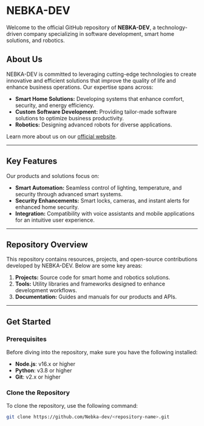 # NEBKA-DEV

Welcome to the official GitHub repository of **NEBKA-DEV**, a technology-driven company specializing in software development, smart home solutions, and robotics.

## About Us

NEBKA-DEV is committed to leveraging cutting-edge technologies to create innovative and efficient solutions that improve the quality of life and enhance business operations. Our expertise spans across:

- **Smart Home Solutions:** Developing systems that enhance comfort, security, and energy efficiency.
- **Custom Software Development:** Providing tailor-made software solutions to optimize business productivity.
- **Robotics:** Designing advanced robots for diverse applications.

Learn more about us on our [official website](https://nebka-dev.com).

---

## Key Features

Our products and solutions focus on:

- **Smart Automation:** Seamless control of lighting, temperature, and security through advanced smart systems.
- **Security Enhancements:** Smart locks, cameras, and instant alerts for enhanced home security.
- **Integration:** Compatibility with voice assistants and mobile applications for an intuitive user experience.

---

## Repository Overview

This repository contains resources, projects, and open-source contributions developed by NEBKA-DEV. Below are some key areas:

1. **Projects:** Source code for smart home and robotics solutions.
2. **Tools:** Utility libraries and frameworks designed to enhance development workflows.
3. **Documentation:** Guides and manuals for our products and APIs.

---

## Get Started

### Prerequisites

Before diving into the repository, make sure you have the following installed:

- **Node.js**: v16.x or higher
- **Python**: v3.8 or higher
- **Git**: v2.x or higher

### Clone the Repository

To clone the repository, use the following command:

```bash
git clone https://github.com/Nebka-dev/<repository-name>.git
